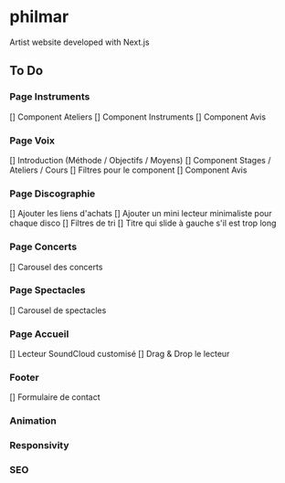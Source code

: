 # philmar
Artist website developed with Next.js

## To Do

### Page Instruments
[] Component Ateliers
[] Component Instruments
[] Component Avis

### Page Voix
[] Introduction (Méthode / Objectifs / Moyens)
[] Component Stages / Ateliers / Cours
[] Filtres pour le component
[] Component Avis

### Page Discographie
[] Ajouter les liens d'achats
[] Ajouter un mini lecteur minimaliste pour chaque disco
[] Filtres de tri
[] Titre qui slide à gauche s'il est trop long

### Page Concerts
[] Carousel des concerts

### Page Spectacles
[] Carousel de spectacles

### Page Accueil
[] Lecteur SoundCloud customisé
[] Drag & Drop le lecteur

### Footer
[] Formulaire de contact

### Animation

### Responsivity

### SEO